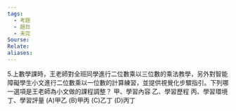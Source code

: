 ```yaml
---
tags:
  - 考題
  - 題目
  - 未完
Sourse:
Relate: 
aliases:
---
```

5.上數學課時，王老師對全班同學進行二位數乘以三位數的乘法教學，另外對智能障礙學生小文進行二位數乘以一位數的計算練習，並提供視覺化步驟指引。下列哪一選項是王老師為小文做的課程調整？
甲、學習內容
乙、學習歷程
丙、學習環境
丁、學習評量
(A)甲乙 (B)甲丙 (C)乙丁 (D)丙丁
